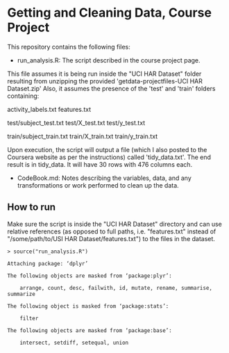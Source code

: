 # Getting and Cleaning Data, Course Project #

 This repository contains the following files:

- run_analysis.R: The script described in the course project page.

 This file assumes it is being run inside the "UCI HAR Dataset" folder resulting
 from unzipping the provided 'getdata-projectfiles-UCI HAR Dataset.zip'
 Also, it assumes the presence of the 'test' and 'train' folders 
 containing:

 activity_labels.txt
 features.txt

 test/subject_test.txt
 test/X_test.txt
 test/y_test.txt

 train/subject_train.txt
 train/X_train.txt
 train/y_train.txt

 Upon execution, the script will output a file (which I also posted to the Coursera website as per the instructions) called 'tidy_data.txt'. The end result is in tidy_data. It will have 30 rows with 476 columns each.

- CodeBook.md: Notes describing the variables, data, and any transformations or work performed to clean up the data.

## How to run ##

Make sure the script is inside the "UCI HAR Dataset" directory and can use relative references (as opposed to full paths, i.e. "features.txt" instead of "/some/path/to/USI HAR Dataset/features.txt") to the files in the dataset.

```
> source("run_analysis.R")

Attaching package: ‘dplyr’

The following objects are masked from ‘package:plyr’:

    arrange, count, desc, failwith, id, mutate, rename, summarise, summarize

The following object is masked from ‘package:stats’:

    filter

The following objects are masked from ‘package:base’:

    intersect, setdiff, setequal, union
```